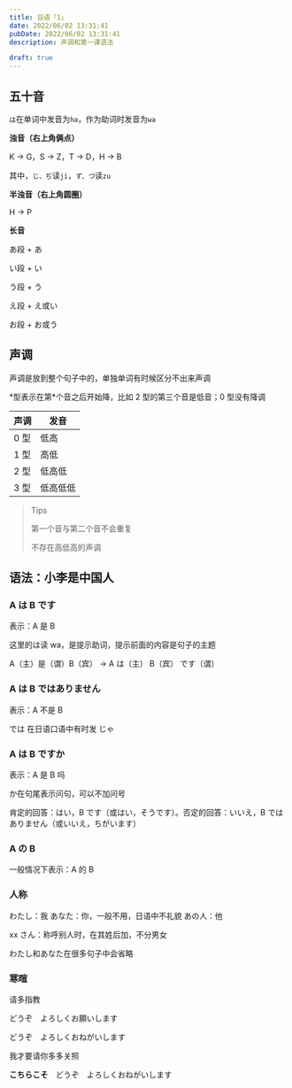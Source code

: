 ```yaml
---
title: 日语「1」
date: 2022/06/02 13:31:41
pubDate: 2022/06/02 13:31:41
description: 声调和第一课语法

draft: true
---
```


## 五十音

`は`在单词中发音为`ha`，作为助词时发音为`wa`

**浊音（右上角俩点）**

K → G，S → Z，T → D，H → B

其中，`じ、ぢ`读`ji`，`ず、づ`读`zu`

**半浊音（右上角圆圈）**

H → P

**长音**

あ段 + あ

い段 + い

う段 + う

え段 + え或い

お段 + お或う

## 声调

声调是放到整个句子中的，单独单词有时候区分不出来声调

\*型表示在第\*个音之后开始降，比如 2 型的第三个音是低音；0 型没有降调

| 声调 | 发音     |
| ---- | -------- |
| 0 型 | 低高     |
| 1 型 | 高低     |
| 2 型 | 低高低   |
| 3 型 | 低高低低 |

> Tips
>
> 第一个音与第二个音不会重复
>
> 不存在高低高的声调

## 语法：小李是中国人

### A は B です

表示：A 是 B

这里的は读 wa，是提示助词，提示前面的内容是句子的主题

A（主）是（谓）B（宾） → A は（主） B（宾） です（谓）

### A は B ではありません

表示：A 不是 B

では 在日语口语中有时发 じゃ

### A は B ですか

表示：A 是 B 吗

か在句尾表示问句，可以不加问号

肯定的回答：はい，B です（或はい，そうです）。否定的回答：いいえ，B ではありません（或いいえ，ちがいます）

### A の B

一般情况下表示：A 的 B

### 人称

わたし：我
あなた：你，一般不用，日语中不礼貌
あの人：他

xx さん：称呼别人时，在其姓后加，不分男女

わたし和あなた在很多句子中会省略

### 寒暄

请多指教

どうぞ　よろしくお願いします

どうぞ　よろしくおねがいします

我才要请你多多关照

**こちらこそ**　どうぞ　よろしくおねがいします
